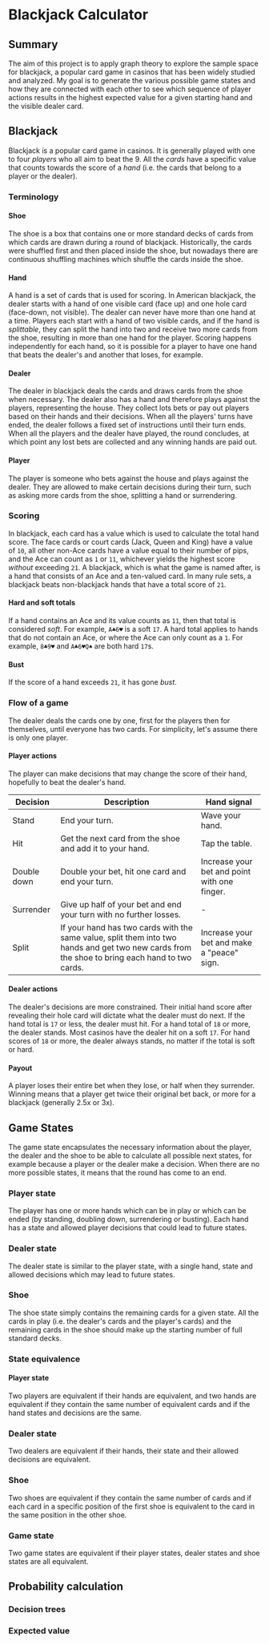 # Blackjack Calculator

## Summary

The aim of this project is to apply graph theory to explore the sample space for blackjack, a popular card game in casinos that has been widely studied and analyzed. My goal is to generate the various possible game states and how they are connected with each other to see which sequence of player actions results in the highest expected value for a given starting hand and the visible dealer card.

## Blackjack

Blackjack is a popular card game in casinos. It is generally played with one to four *players* who all aim to beat the 9. All the *cards* have a specific value that counts towards the score of a *hand* (i.e. the cards that belong to a player or the dealer).

### Terminology

#### Shoe

The shoe is a box that contains one or more standard decks of cards from which cards are drawn during a round of blackjack. Historically, the cards were shuffled first and then placed inside the shoe, but nowadays there are continuous shuffling machines which shuffle the cards inside the shoe.

#### Hand

A hand is a set of cards that is used for scoring. In American blackjack, the dealer starts with a hand of one visible card (face up) and one hole card (face-down, not visible). The dealer can never have more than one hand at a time. Players each start with a hand of two visible cards, and if the hand is *splittable*, they can split the hand into two and receive two more cards from the shoe, resulting in more than one hand for the player. Scoring happens independently for each hand, so it is possible for a player to have one hand that beats the dealer's and another that loses, for example.

#### Dealer

The dealer in blackjack deals the cards and draws cards from the shoe when necessary. The dealer also has a hand and therefore plays against the players, representing the house. They collect lots bets or pay out players based on their hands and their decisions. When all the players' turns have ended, the dealer follows a fixed set of instructions until their turn ends. When all the players and the dealer have played, the round concludes, at which point any lost bets are collected and any winning hands are paid out.

#### Player

The player is someone who bets against the house and plays against the dealer. They are allowed to make certain decisions during their turn, such as asking more cards from the shoe, splitting a hand or surrendering.

### Scoring

In blackjack, each card has a value which is used to calculate the total hand score. The face cards or court cards (Jack, Queen and King) have a value of `10`, all other non-Ace cards have a value equal to their number of pips, and the Ace can count as `1` or `11`, whichever yields the highest score *without* exceeding `21`. A blackjack, which is what the game is named after, is a hand that consists of an Ace and a ten-valued card. In many rule sets, a blackjack beats non-blackjack hands that have a total score of `21`.

#### Hard and soft totals

If a hand contains an Ace and its value counts as `11`, then that total is considered *soft*. For example, `A♣6♥` is a soft `17`. A hard total applies to hands that do not contain an Ace, or where the Ace can only count as a `1`. For example, `8♣9♥` and `A♣6♥Q♠` are both hard `17`s.

#### Bust

If the score of a hand exceeds `21`, it has gone *bust*.

### Flow of a game

The dealer deals the cards one by one, first for the players then for themselves, until everyone has two cards. For simplicity, let's assume there is only one player.

#### Player actions

The player can make decisions that may change the score of their hand, hopefully to beat the dealer's hand.

| Decision | Description | Hand signal |
| -------- | ----------- | ----------- |
| Stand | End your turn. | Wave your hand. |
| Hit | Get the next card from the shoe and add it to your hand. | Tap the table. |
| Double down | Double your bet, hit one card and end your turn. | Increase your bet and point with one finger. |
| Surrender | Give up half of your bet and end your turn with no further losses. | - |
| Split | If your hand has two cards with the same value, split them into two hands and get two new cards from the shoe to bring each hand to two cards. | Increase your bet and make a "peace" sign. |

#### Dealer actions

The dealer's decisions are more constrained. Their initial hand score after revealing their hole card will dictate what the dealer must do next. If the hand total is `17` or less, the dealer must hit. For a hand total of `18` or more, the dealer stands. Most casinos have the dealer hit on a soft `17`. For hand scores of `18` or more, the dealer always stands, no matter if the total is soft or hard.

#### Payout

A player loses their entire bet when they lose, or half when they surrender. Winning means that a player get twice their original bet back, or more for a blackjack (generally 2.5x or 3x).

## Game States

The game state encapsulates the necessary information about the player, the dealer and the shoe to be able to calculate all possible next states, for example because a player or the dealer make a decision. When there are no more possible states, it means that the round has come to an end.

### Player state

The player has one or more hands which can be in play or which can be ended (by standing, doubling down, surrendering or busting). Each hand has a state and allowed player decisions that could lead to future states.

### Dealer state

The dealer state is similar to the player state, with a single hand, state and allowed decisions which may lead to future states.

### Shoe

The shoe state simply contains the remaining cards for a given state. All the cards in play (i.e. the dealer's cards and the player's cards) and the remaining cards in the shoe should make up the starting number of full standard decks.

### State equivalence

#### Player state

Two players are equivalent if their hands are equivalent, and two hands are equivalent if they contain the same number of equivalent cards and if the hand states and decisions are the same.

### Dealer state

Two dealers are equivalent if their hands, their state and their allowed decisions are equivalent.

### Shoe

Two shoes are equivalent if they contain the same number of cards and if each card in a specific position of the first shoe is equivalent to the card in the same position in the other shoe.

### Game state

Two game states are equivalent if their player states, dealer states and shoe states are all equivalent.

## Probability calculation

### Decision trees

### Expected value

